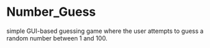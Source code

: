 # Number_Guess
simple GUI-based guessing game where the user attempts to guess a random number between 1 and 100.

